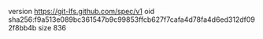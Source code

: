 version https://git-lfs.github.com/spec/v1
oid sha256:f9a513e089bc361547b9c99853ffcb627f7cafa4d78fa4d6ed312df092f8bb4b
size 836
